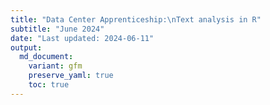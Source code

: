 ```yaml
---
title: "Data Center Apprenticeship:\nText analysis in R"
subtitle: "June 2024" 
date: "Last updated: 2024-06-11"
output:
  md_document:
    variant: gfm
    preserve_yaml: true
    toc: true
---
```


<!-- # Data -->
<!-- You can download the NASA metadata using [this link](https://raw.githubusercontent.com/ucrdatacenter/projects/main/apprenticeship/10_text/NASAmetadata.zip). -->
<!-- After downloading, unzip the file in your working directory and import `metadata.JSON` using the `fromJSON()` function from the `jsonlite` package. -->
<!-- # Code -->
<!-- The code from the workshop is available [here](https://github.com/ucrdatacenter/projects/blob/main/apprenticeship/10_text/text_code.R). -->
<!-- # More on text mining -->
<!-- See ["Text Mining with R: A Tidy Approach"](https://www.tidytextmining.com/) by Julia Silge and David Robinson. -->
